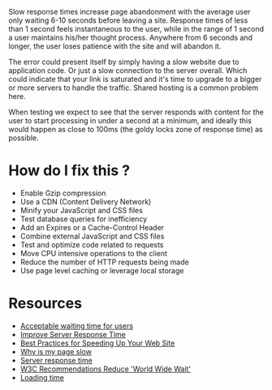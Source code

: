 Slow response times increase page abandonment with the average user only waiting 6-10 seconds before leaving a site. Response times of less than 1 second feels instantaneous to the user, while in the range of 1 second a user maintains his/her thought process. Anywhere from 6 seconds and longer, the user loses patience with the site and will abandon it.

The error could present itself by simply having a slow website due to application code. Or just a slow connection to the server overall. Which could indicate that your link is saturated and it's time to upgrade to a bigger or more servers to handle the traffic. Shared hosting is a common problem here.

When testing we expect to see that the server responds with content for the user to start processing in under a second at a minimum, and ideally this would happen as close to 100ms (the goldy locks zone of response time) as possible.

# How do I fix this ?

* Enable Gzip compression
* Use a CDN (Content Delivery Network)
* Minify your JavaScript and CSS files
* Test database queries for inefficiency
* Add an Expires or a Cache-Control Header
* Combine external JavaScript and CSS files
* Test and optimize code related to requests
* Move CPU intensive operations to the client
* Reduce the number of HTTP requests being made
* Use page level caching or leverage local storage

# Resources

* [Acceptable waiting time for users](http://ux.stackexchange.com/questions/58163/acceptable-waiting-time-for-users-in-time-sensitive-actions)
* [Improve Server Response Time](https://developers.google.com/speed/docs/insights/Server)
* [Best Practices for Speeding Up Your Web Site](https://developer.yahoo.com/performance/rules.html)
* [Why is my page slow](https://gtmetrix.com/why-is-my-page-slow.html)
* [Server response time](https://varvy.com/pagespeed/improve-server-response.html)
* [W3C Recommendations Reduce 'World Wide Wait'](https://www.w3.org/Protocols/NL-PerfNote.html)
* [Loading time](https://blog.kissmetrics.com/loading-time/?wide=1)
